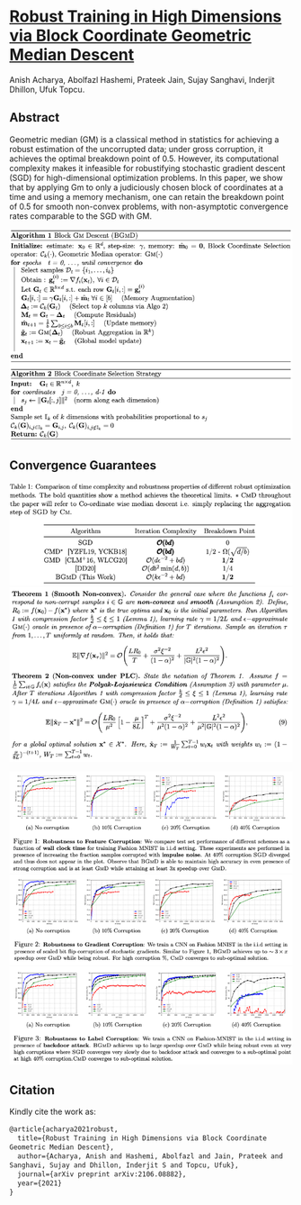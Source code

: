 [Robust Training in High Dimensions via Block Coordinate Geometric Median Descent](https://arxiv.org/pdf/2106.08882.pdf)
=================================================================================
Anish Acharya, Abolfazl Hashemi, Prateek Jain, Sujay Sanghavi, Inderjit Dhillon, Ufuk Topcu.

Abstract
------------
Geometric median (GM) is a classical method in statistics for achieving a robust estimation
of the uncorrupted data; under gross corruption, it achieves the optimal breakdown point of
0.5. However, its computational complexity makes it infeasible for robustifying stochastic
gradient descent (SGD) for high-dimensional optimization problems. In this paper, we show
that by applying Gm to only a judiciously chosen block of coordinates at a time and using
a memory mechanism, one can retain the breakdown point of 0.5 for smooth non-convex
problems, with non-asymptotic convergence rates comparable to the SGD with GM.

![](https://github.com/anishacharya/BGMD/blob/main/bgmd_algo.png)

Convergence Guarantees
--------------------
![](https://github.com/anishacharya/BGMD/blob/main/bgmd_conv_table.png)
![](https://github.com/anishacharya/BGMD/blob/main/bgmd_theoru.png)

![](https://github.com/anishacharya/BGMD/blob/main/bgmd_fig1.png)
![](https://github.com/anishacharya/BGMD/blob/main/bgmd_fig2.png)
![](https://github.com/anishacharya/BGMD/blob/main/bgmd_fig3.png)


Citation  
------------
Kindly cite the work as:    
```
@article{acharya2021robust,
  title={Robust Training in High Dimensions via Block Coordinate Geometric Median Descent},
  author={Acharya, Anish and Hashemi, Abolfazl and Jain, Prateek and Sanghavi, Sujay and Dhillon, Inderjit S and Topcu, Ufuk},
  journal={arXiv preprint arXiv:2106.08882},
  year={2021}
}
```

